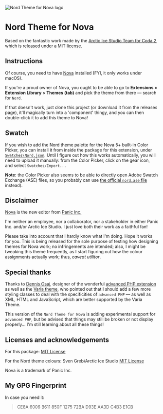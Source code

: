 ![Nord Theme for Nova logo](https://github.com/GwynethLlewelyn/Nord.novaextension/blob/master/extension.png?raw=true)

# Nord Theme for Nova

Based on the fantastic work made by the [Arctic Ice Studio Team for Coda 2](https://github.com/arcticicestudio/nord-coda/), which is released under a MIT license.

## Instructions

Of course, you need to have [Nova](https://panic.com/nova) installed (FYI, it only works under macOS).

If you're a proud owner of Nova, you ought to be able to go to **Extensions > Extension Library > Themes (tab)** and pick the theme from there — search for `Nord`.

If that doesn't work, just clone this project (or download it from the releases page), it'll magically turn into a 'component' thingy, and you can then double-click it to add this theme to Nova!

## Swatch

If you wish to add the Nord theme palette for the Nova 5+ built-in Color Picker, you can install it from inside the package for this extension, under [`Swatches\Nord.json`](Swatches\Nord.json). Until I figure out how this works automatically, you will need to upload it manually: from the Color Picker, click on the gear icon, and select `Swatches/Import...`

**Note:** the Color Picker also seems to be able to directly open Adobe Swatch Exchange (ASE) files, so you probably can use [the official `nord.ase` file](https://www.nordtheme.com/docs/swatches) instead).

## Disclaimer

[Nova](https://panic.com/nova) is the new editor from [Panic Inc.](https://panic.com/)

I'm neither an employee, nor a collaborator, nor a stakeholder in either Panic Inc. and/or Arctic Ice Studio. I just love both their work as a faithful fan!

Please take into account that I hardly know what I'm doing. Hope it works for you. This is being released for the sole purpose of testing how designing themes for Nova work; no infringements are intended; also, I might be tweaking this theme frequently, as I start figuring out how the colour assignments actually work; thus, _caveat utilitor_.

## Special thanks

Thanks to [Dennis Osaj](https://github.com/dennisosaj), designer of the wonderful [advanced PHP extension](https://extensions.panic.com/extensions/dennisosaj/dennisosaj.advancedPHP/) as well as the [Varia theme](https://extensions.panic.com/extensions/dennisosaj/dennisosaj.VariaTheme/), who pointed out that I should add a few more styling classes to deal with the specificities of `advanced PHP` — as well as XML, HTML and JavaScript, which are better supported by the Varia Theme.

This version of the `Nord Theme for Nova` is adding experimental support for `advanced PHP`, but be advised that things may still be broken or not display properly... I'm still learning about all these things!

## Licenses and acknowledgements

For this package: [MIT License](LICENSE.md)

For the Nord theme colours: Sven Greb/Arctic Ice Studio [MIT License](https://github.com/arcticicestudio/nord/blob/develop/LICENSE.md)

Nova is a trademark of Panic Inc.

## My GPG Fingerprint

In case you need it:

> CE8A 6006 B611 850F 1275 72BA D93E AA3D C4B3 E1CB
